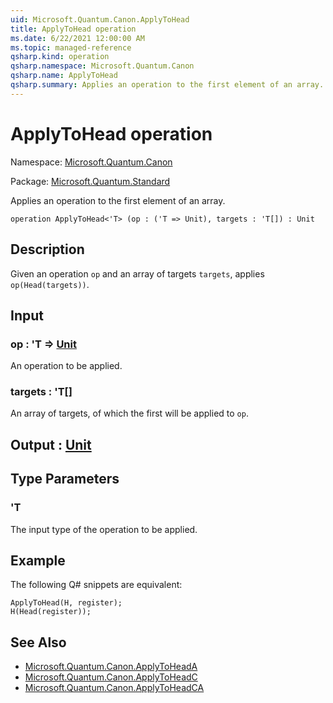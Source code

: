 ```yaml
---
uid: Microsoft.Quantum.Canon.ApplyToHead
title: ApplyToHead operation
ms.date: 6/22/2021 12:00:00 AM
ms.topic: managed-reference
qsharp.kind: operation
qsharp.namespace: Microsoft.Quantum.Canon
qsharp.name: ApplyToHead
qsharp.summary: Applies an operation to the first element of an array.
---
```


# ApplyToHead operation

Namespace: [Microsoft.Quantum.Canon](xref:Microsoft.Quantum.Canon)

Package: [Microsoft.Quantum.Standard](https://nuget.org/packages/Microsoft.Quantum.Standard)


Applies an operation to the first element of an array.

```qsharp
operation ApplyToHead<'T> (op : ('T => Unit), targets : 'T[]) : Unit
```


## Description

Given an operation `op` and an array of targets `targets`,applies `op(Head(targets))`.

## Input

### op : 'T => [Unit](xref:microsoft.quantum.qsharp.valueliterals#unit-literal) 

An operation to be applied.


### targets : 'T[]

An array of targets, of which the first will be applied to `op`.



## Output : [Unit](xref:microsoft.quantum.qsharp.valueliterals#unit-literal)



## Type Parameters

### 'T

The input type of the operation to be applied.

## Example

The following Q# snippets are equivalent:```qsharpApplyToHead(H, register);H(Head(register));```

## See Also

- [Microsoft.Quantum.Canon.ApplyToHeadA](xref:Microsoft.Quantum.Canon.ApplyToHeadA)
- [Microsoft.Quantum.Canon.ApplyToHeadC](xref:Microsoft.Quantum.Canon.ApplyToHeadC)
- [Microsoft.Quantum.Canon.ApplyToHeadCA](xref:Microsoft.Quantum.Canon.ApplyToHeadCA)